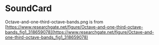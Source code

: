 # SoundCard
Octave-and-one-third-octave-bands.png is from [https://www.researchgate.net/figure/Octave-and-one-third-octave-bands_fig1_318659078](https://www.researchgate.net/figure/Octave-and-one-third-octave-bands_fig1_318659078)
